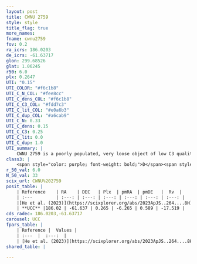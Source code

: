 ```yaml
---
layout: post
title: CWNU 2759
style: style
title_flag: true
more_names: 
fname: cwnu2759
fov: 0.2
ra_icrs: 186.0203
de_icrs: -61.63717
glon: 299.68526
glat: 1.06245
r50: 6.0
plx: 0.2647
UTI: "0.15"
UTI_COLOR: "#f6c1b8"
UTI_C_N_COL: "#fee8cc"
UTI_C_dens_COL: "#f6c1b8"
UTI_C_C3_COL: "#fdd7c3"
UTI_C_lit_COL: "#e0a6b3"
UTI_C_dup_COL: "#a6cab9"
UTI_C_N: 0.33
UTI_C_dens: 0.15
UTI_C_C3: 0.25
UTI_C_lit: 0.0
UTI_C_dup: 1.0
UTI_summary: |
    CWNU 2759 is a poorly populated, very loose object of low C3 quality. It was recently reported in the literature.
class3: |
    <span style="color: purple; font-weight: bold;">D</span><span style="color: #FFC300; font-weight: bold;">B</span>
r_50_val: 6.0
N_50_val: 33
scix_url: CWNU%202759
posit_table: |
    | Reference    | RA    | DEC   | Plx  | pmRA  | pmDE   |  Rv  |
    | :---         | :---: | :---: | :---: | :---: | :---: | :---: |
    |[He et al. (2023)](https://scixplorer.org/abs/2023ApJS..264....8H) | 185.991 | -61.632 | 0.277 | -6.289 | 0.617 | -- |
    | **UCC** |186.02 | -61.637 | 0.265 | -6.265 | 0.589 | -17.519 | 
cds_radec: 186.0203,-61.63717
carousel: UCC
fpars_table: |
    | Reference |  Values |
    | :---  |  :---:  |
    | [He et al. (2023)](https://scixplorer.org/abs/2023ApJS..264....8H) | `A0=0.05, m-M=12.4, logAge=6.45` |
shared_table: |
    
---
```


